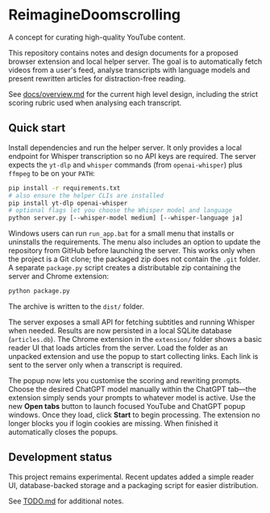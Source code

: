 # ReimagineDoomscrolling

A concept for curating high-quality YouTube content.

This repository contains notes and design documents for a proposed browser extension and local helper server. The goal is to automatically fetch videos from a user's feed, analyse transcripts with language models and present rewritten articles for distraction-free reading.

See [docs/overview.md](docs/overview.md) for the current high level design, including the strict scoring rubric used when analysing each transcript.

## Quick start

Install dependencies and run the helper server. It only provides a local endpoint for Whisper transcription so no API keys are required. The server expects the `yt-dlp` and `whisper` commands (from `openai-whisper`) plus `ffmpeg` to be on your `PATH`:

```bash
pip install -r requirements.txt
# also ensure the helper CLIs are installed
pip install yt-dlp openai-whisper
# optional flags let you choose the Whisper model and language
python server.py [--whisper-model medium] [--whisper-language ja]
```

Windows users can run `run_app.bat` for a small menu that installs or
uninstalls the requirements. The menu also includes an option to update the
repository from GitHub before launching the server. This works only when the
project is a Git clone; the packaged zip does not contain the `.git` folder.
A separate `package.py` script creates a distributable zip containing the server
and Chrome extension:

```bash
python package.py
```
The archive is written to the `dist/` folder.

The server exposes a small API for fetching subtitles and running Whisper when
needed. Results are now persisted in a local SQLite database (`articles.db`).
The Chrome extension in the `extension/` folder shows a basic reader UI that
loads articles from the server. Load the folder as an unpacked extension and use
the popup to start collecting links. Each link is sent to the server only when a
transcript is required.

The popup now lets you customise the scoring and rewriting prompts. Choose the
desired ChatGPT model manually within the ChatGPT tab—the extension simply sends
your prompts to whatever model is active.
Use the new **Open tabs** button to launch focused YouTube and ChatGPT popup
windows. Once they load, click **Start** to begin processing. The extension no
longer blocks you if login cookies are missing. When finished it automatically
closes the popups.

## Development status

This project remains experimental. Recent updates added a simple reader UI,
database-backed storage and a packaging script for easier distribution.

See [TODO.md](TODO.md) for additional notes.
